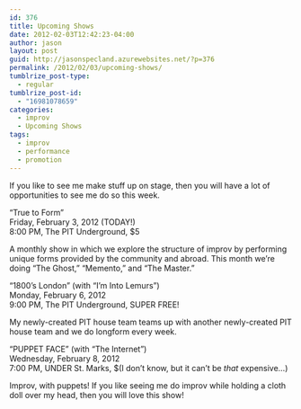 ```yaml
---
id: 376
title: Upcoming Shows
date: 2012-02-03T12:42:23-04:00
author: jason
layout: post
guid: http://jasonspecland.azurewebsites.net/?p=376
permalink: /2012/02/03/upcoming-shows/
tumblrize_post-type:
  - regular
tumblrize_post-id:
  - "16981078659"
categories:
  - improv
  - Upcoming Shows
tags:
  - improv
  - performance
  - promotion
---
```

If you like to see me make stuff up on stage, then you will have a lot of opportunities to see me do so this week.

&#8220;True to Form&#8221;  
Friday, February 3, 2012 (TODAY!)  
8:00 PM, The PIT Underground, $5

A monthly show in which we explore the structure of improv by performing unique forms provided by the community and abroad. This month we&#8217;re doing &#8220;The Ghost,&#8221; &#8220;Memento,&#8221; and &#8220;The Master.&#8221;

&#8220;1800&#8217;s London&#8221; (with &#8220;I&#8217;m Into Lemurs&#8221;)  
Monday, February 6, 2012  
9:00 PM, The PIT Underground, SUPER FREE!

My newly-created PIT house team teams up with another newly-created PIT house team and we do longform every week.

&#8220;PUPPET FACE&#8221; (with &#8220;The Internet&#8221;)  
Wednesday, February 8, 2012  
7:00 PM, UNDER St. Marks, $(I don&#8217;t know, but it can&#8217;t be _that_ expensive&#8230;)

Improv, with puppets! If you like seeing me do improv while holding a cloth doll over my head, then you will love this show!